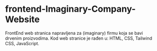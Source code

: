 # frontend-Imaginary-Company-Website
FrontEnd web stranica napravljena za (imaginary) firmu koja se bavi drvenim proizvodima. Kod web stranice je rađen u: HTML, CSS, Tailwind CSS, JavaScript.
